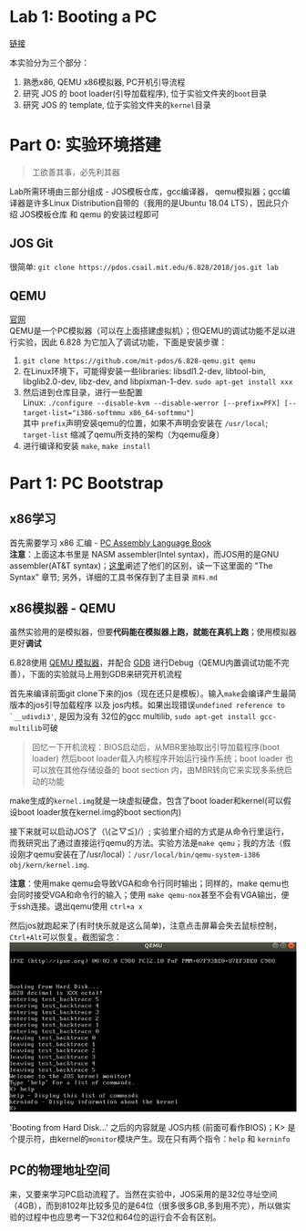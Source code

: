 # Lab 1: Booting a PC

[链接](https://pdos.csail.mit.edu/6.828/2018/labs/lab1/)


本实验分为三个部分：
1. 熟悉x86, QEMU x86模拟器, PC开机引导流程
2. 研究 JOS 的 boot loader(引导加载程序), 位于实验文件夹的```boot```目录
3. 研究 JOS 的 template, 位于实验文件夹的```kernel```目录 

# Part 0: 实验环境搭建

> 工欲善其事，必先利其器

Lab所需环境由三部分组成 - JOS模板仓库，gcc编译器， qemu模拟器；gcc编译器是许多Linux Distribution自带的（我用的是Ubuntu 18.04 LTS），因此只介绍 JOS模板仓库 和 qemu 的安装过程即可

## JOS Git

很简单: ```git clone https://pdos.csail.mit.edu/6.828/2018/jos.git lab```

## QEMU

[官网](https://www.qemu.org/)<br>QEMU是一个PC模拟器（可以在上面搭建虚拟机）；但QEMU的调试功能不足以进行实验，因此 6.828 为它加入了调试功能，下面是安装步骤：
1. ```git clone https://github.com/mit-pdos/6.828-qemu.git qemu```
2. 在Linux环境下，可能得安装一些libraries:  libsdl1.2-dev, libtool-bin, libglib2.0-dev, libz-dev, and libpixman-1-dev. ```sudo apt-get install xxx```
3. 然后进到仓库目录，进行一些配置<br>
Linux: ```./configure --disable-kvm --disable-werror [--prefix=PFX] [--target-list="i386-softmmu x86_64-softmmu"]```<br>其中 ```prefix```声明安装qemu的位置，如果不声明会安装在 ```/usr/local```; ```target-list``` 缩减了qemu所支持的架构（为qemu瘦身）
4. 进行编译和安装 ```make```, ```make install```
# Part 1: PC Bootstrap

## x86学习

首先需要学习 x86 汇编 - [PC Assembly Language Book](https://pdos.csail.mit.edu/6.828/2018/readings/pcasm-book.pdf)<br>
**注意**：上面这本书里是 NASM assembler(Intel syntax)，而JOS用的是GNU assembler(AT&T syntax)；[这里](http://www.delorie.com/djgpp/doc/brennan/brennan_att_inline_djgpp.html)阐述了他们的区别，读一下这里面的 "The Syntax" 章节; 另外，详细的工具书保存到了主目录 ```资料.md```

## x86模拟器 - QEMU

虽然实验用的是模拟器，但要**代码能在模拟器上跑，就能在真机上跑**；使用模拟器更好**调试**

6.828使用 [QEMU 模拟器](https://www.qemu.org/)，并配合 [GDB](http://www.gnu.org/software/gdb/) 进行Debug（QEMU内置调试功能不完善），下面的实验就马上用到GDB来研究开机流程

首先来编译前面git clone下来的jos（现在还只是模板）。输入```make```会编译产生最简版本的jos引导加载程序 以及 jos内核。如果出现错误```undefined reference to `__udivdi3'```, 是因为没有 32位的gcc multilib, ```sudo apt-get install gcc-multilib```可破
> 回忆一下开机流程：BIOS启动后，从MBR里抽取出引导加载程序(boot loader) 然后boot loader载入内核程序开始运行操作系统；boot loader 也可以放在其他存储设备的 boot section 内，由MBR转向它来实现多系统启动的功能

make生成的```kernel.img```就是一块虚拟硬盘，包含了boot loader和kernel(可以假设boot loader放在kernel.img的boot section内)

接下来就可以启动JOS了（\\(≧▽≦)/）; 实验里介绍的方式是从命令行里运行，而我研究出了通过直接运行qemu的方法。实验方法是```make qemu```；我的方法（假设刚才qemu安装在了/usr/local）：```/usr/local/bin/qemu-system-i386 obj/kern/kernel.img```. 

**注意**：使用make qemu会导致VGA和命令行同时输出；同样的，make qemu也会同时接受VGA和命令行的输入；使用 ```make qemu-nox```甚至不会有VGA输出，便于ssh连接。退出qemu使用 ```ctrl+a x```

然后jos就跑起来了(有时快乐就是这么简单)，注意点击屏幕会失去鼠标控制，```Ctrl+Alt```可以恢复。截图留念：
![](1.png)

'Booting from Hard Disk...' 之后的内容就是 JOS内核 (前面可看作BIOS)；K> 是个提示符，由kernel的```monitor```模块产生。现在只有两个指令：```help``` 和 ```kerninfo```

## PC的物理地址空间

来，又要来学习PC启动流程了。当然在实验中，JOS采用的是32位寻址空间（4GB），而到8102年比较多见的是64位（很多很多GB,多到用不完），所以做实验的过程中也应思考一下32位和64位的运行会不会有区别。